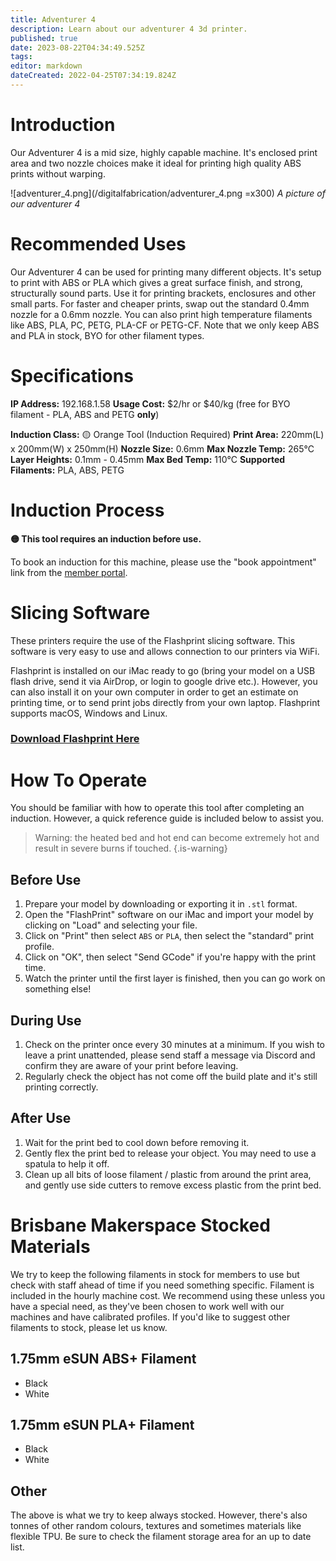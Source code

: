 ```yaml
---
title: Adventurer 4
description: Learn about our adventurer 4 3d printer.
published: true
date: 2023-08-22T04:34:49.525Z
tags: 
editor: markdown
dateCreated: 2022-04-25T07:34:19.824Z
---
```


# Introduction
Our Adventurer 4 is a mid size, highly capable machine. It's enclosed print area and two nozzle choices make it ideal for printing high quality ABS prints without warping.

![adventurer_4.png](/digitalfabrication/adventurer_4.png =x300)
*A picture of our adventurer 4*

# Recommended Uses
Our Adventurer 4 can be used for printing many different objects. It's setup to print with ABS or PLA which gives a great surface finish, and strong, structurally sound parts. Use it for printing brackets, enclosures and other small parts. For faster and cheaper prints, swap out the standard 0.4mm nozzle for a 0.6mm nozzle. You can also print high temperature filaments like ABS, PLA, PC, PETG, PLA-CF or PETG-CF. Note that we only keep ABS and PLA in stock, BYO for other filament types.

# Specifications
**IP Address:** 192.168.1.58
**Usage Cost:** $2/hr or $40/kg (free for BYO filament - PLA, ABS and PETG **only**)

**Induction Class:** 🟡 Orange Tool (Induction Required)
**Print Area:** 220mm(L) x 200mm(W) x 250mm(H)
**Nozzle Size:** 0.6mm
**Max Nozzle Temp:** 265°C
**Layer Heights:** 0.1mm - 0.45mm
**Max Bed Temp:** 110°C
**Supported Filaments:** PLA, ABS, PETG

# Induction Process
**🟡 This tool requires an induction before use.**

To book an induction for this machine, please use the "book appointment" link from the [member portal](https://portal.brisbanemaker.space).

# Slicing Software
These printers require the use of the Flashprint slicing software. This software is very easy to use and allows connection to our printers via WiFi.

Flashprint is installed on our iMac ready to go (bring your model on a USB flash drive, send it via AirDrop, or login to google drive etc.). However, you can also install it on your own computer in order to get an estimate on printing time, or to send print jobs directly from your own laptop. Flashprint supports macOS, Windows and Linux.

### [Download Flashprint Here](https://www.flashforge.com/download-center/63)

# How To Operate
You should be familiar with how to operate this tool after completing an induction. However, a quick reference guide is included below to assist you.

> Warning: the heated bed and hot end can become extremely hot and result in severe burns if touched.
{.is-warning}

## Before Use
1. Prepare your model by downloading or exporting it in `.stl` format.
2. Open the "FlashPrint" software on our iMac and import your model by clicking on "Load" and selecting your file.
3. Click on "Print" then select `ABS` or `PLA`, then select the "standard" print profile.
4. Click on "OK", then select "Send GCode" if you're happy with the print time.
5. Watch the printer until the first layer is finished, then you can go work on something else!

## During Use
1. Check on the printer once every 30 minutes at a minimum. If you wish to leave a print unattended, please send staff a message via Discord and confirm they are aware of your print before leaving.
2. Regularly check the object has not come off the build plate and it's still printing correctly.

## After Use
1. Wait for the print bed to cool down before removing it.
2. Gently flex the print bed to release your object. You may need to use a spatula to help it off.
3. Clean up all bits of loose filament / plastic from around the print area, and gently use side cutters to remove excess plastic from the print bed.

# Brisbane Makerspace Stocked Materials
We try to keep the following filaments in stock for members to use but check with staff ahead of time if you need something specific. Filament is included in the hourly machine cost. We recommend using these unless you have a special need, as they've been chosen to work well with our machines and have calibrated profiles. If you'd like to suggest other filaments to stock, please let us know.

## 1.75mm eSUN ABS+ Filament
* Black
* White

## 1.75mm eSUN PLA+ Filament
* Black
* White

## Other
The above is what we try to keep always stocked. However, there's also tonnes of other random colours, textures and sometimes materials like flexible TPU. Be sure to check the filament storage area for an up to date list.
